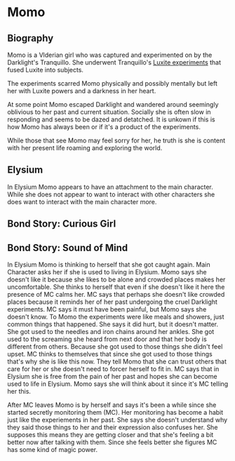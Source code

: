 # Momo

## Biography

Momo is a Vlderian girl who was captured and experimented on by the Darklight's Tranquillo.  She underwent Tranquillo's [Luxite experiments](../events/luxite-experiments.md) that fused Luxite into subjects.

The experiments scarred Momo physically and possibly mentally but left her with Luxite powers and a darkness in her heart.

At some point Momo escaped Darklight and wandered around seemingly oblivious to her past and current situation. Socially she is often slow in responding and seems to be dazed and detatched.  It is unkown if this is how Momo has always been or if it's a product of the experiments.

While those that see Momo may feel sorry for her, he truth is she is content with her present life roaming and exploring the world.

## Elysium

In Elysium Momo appears to have an attachment to the main character.  While she does not appear to want to interact with other characters she does want to interact with the main character more.

## Bond Story: Curious Girl

## Bond Story: Sound of Mind

In Elysium Momo is thinking to herself that she got caught again. Main Character asks her if she is used to living in Elysium.  Momo says she doesn't like it because she likes to be alone and crowded places makes her uncomfortable. She thinks to herself that even if she doesn't like it here the presence of MC calms her. MC says that perhaps she doesn't like crowded places because it reminds her of her past undergoing the cruel Darklight experiments. MC says it must have been painful, but Momo says she doesn't know. To Momo the experiments were like meals and showers, just common things that happened. She says it did hurt, but it doesn't matter. She got used to the needles and iron chains around her ankles. She got used to the screaming she heard from next door and that her body is different from others. Because she got used to those things she didn't feel upset. MC thinks to themselves that since she got used to those things that's why she is like this now. They tell Momo that she can trust others that care for her or she doesn't need to forcer herself to fit in.  MC says that in Elysium she is free from the pain of her past and hopes she can become used to life in Elysium. Momo says she will think about it since it's MC telling her this. 

After MC leaves Momo is by herself and says it's been a while since she started secretly monitoring them (MC). Her monitoring has become a habit just like the experiements in her past. She says she doesn't understand why they said those things to her and their expression also confuses her. She supposes this means they are getting closer and that she's feeling a bit better now after talking with them. Since she feels better she figures MC has some kind of magic power. 